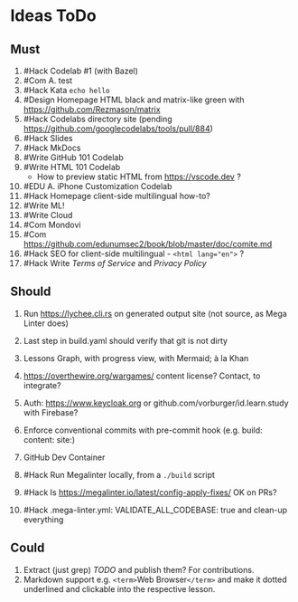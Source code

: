 # Ideas ToDo

## Must

1. #Hack Codelab #1 (with Bazel)
1. #Com A. test
1. #Hack Kata `echo hello`
1. #Design Homepage HTML black and matrix-like green with https://github.com/Rezmason/matrix
1. #Hack Codelabs directory site (pending https://github.com/googlecodelabs/tools/pull/884)
1. #Hack Slides
1. #Hack MkDocs
1. #Write GitHub 101 Codelab
1. #Write HTML 101 Codelab
   - How to preview static HTML from https://vscode.dev ?
1. #EDU A. iPhone Customization Codelab
1. #Hack Homepage client-side multilingual how-to?
1. #Write ML!
1. #Write Cloud
1. #Com Mondovi
1. #Com https://github.com/edunumsec2/book/blob/master/doc/comite.md
1. #Hack SEO for client-side multilingual - `<html lang="en">` ?
1. #Hack Write _Terms of Service_ and _Privacy Policy_

## Should

1. Run https://lychee.cli.rs on generated output site (not source, as Mega Linter does)

1. Last step in build.yaml should verify that git is not dirty

1. Lessons Graph, with progress view, with Mermaid; à la Khan

1. https://overthewire.org/wargames/ content license? Contact, to integrate?

1. Auth: https://www.keycloak.org or github.com/vorburger/id.learn.study with Firebase?

1. Enforce conventional commits with pre-commit hook (e.g. build: content: site:)

1. GitHub Dev Container

1. #Hack Run Megalinter locally, from a `./build` script
1. #Hack Is https://megalinter.io/latest/config-apply-fixes/ OK on PRs?
1. #Hack .mega-linter.yml: VALIDATE_ALL_CODEBASE: true and clean-up everything

## Could

1. Extract (just grep) _TODO_ and publish them? For contributions.
1. Markdown support e.g. `<term>`Web Browser`</term>` and make it dotted underlined and clickable into the respective lesson.
